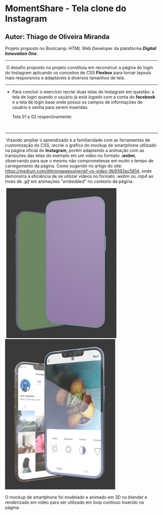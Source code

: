 # MomentShare - Tela clone do Instagram

## Autor: Thiago de Oliveira Miranda



Projeto proposto no Bootcamp: HTML Web Developer da plataforma ***Digital Innovation One***.

------

​		O desafio proposto no projeto constituiu em reconstruir a página do login do Instagram aplicando os conceitos de CSS **Flexbox** para tornar layouts mais responsivos e adaptáveis à diversos tamanhos de tela. 

------



* Para concluir o exercício recriei duas telas do Instagram em questão: a tela de login quando o usuário já está *logado* com a conta do **facebook** e a tela de login base onde possui os campos de informações de usuário e senha para serem inseridas.

  Tela 01 e 02 respectivamente:

  ​      <img src="./image/tela01.jpg" style="zoom: 9%;" /><img src="./image/tela02.jpg" style="zoom:9%;" />

------

​		Visando ampliar o aprendizado e a familiaridade com as ferramentas de customização do CSS, recriei o gráfico do mockup de smartphone utilizado na página oficial do **Instagram**, porém adaptando a animação com as transições das telas de exemplo em um vídeo no formato ***.webm***, observando para que o mesmo não comprometesse em muito o tempo de carregamento da página.  Como sugerido no artigo do site: https://medium.com/@trongawesome/gif-vs-video-9b9392ec5814, onde demonstra a eficiência de se utilizar vídeos no formato *.webm* ou *.mp4* ao invés de *.gif* em animações "*embedded*" no contexto da página.

​                      <img src="./image/celular01.jpg" style="zoom: 80%;" /> <img src="./image/celular02.jpg" style="zoom:80%;" />

O mockup de smartphone foi modelado e animado em 3D no blender e renderizado em vídeo para ser utilizado em loop contínuo inserido na página.